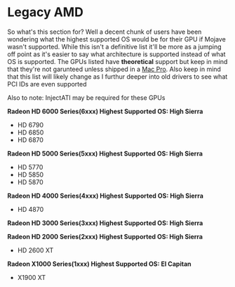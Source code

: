 # Legacy AMD

So what's this section for? Well a decent chunk of users have been wondering what the highest supported OS would be for their GPU if Mojave wasn't supported. While this isn't a definitive list it'll be more as a jumping off point as it's easier to say what architecture is supported instead of what OS is supported. The GPUs listed have **theoretical** support but keep in mind that they're not garunteed unless shipped in a [Mac Pro](https://support.apple.com/en-lamr/HT201805). Also keep in mind that this list will likely change as I furthur deeper into old drivers to see what PCI IDs are even supported

Also to note: InjectATI may be required for these GPUs

**Radeon HD 6000 Series\(6xxx\) Highest Supported OS: High Sierra**

* HD 6790
* HD 6850
* HD 6870

**Radeon HD 5000 Series\(5xxx\) Highest Supported OS: High Sierra**

* HD 5770
* HD 5850
* HD 5870 

**Radeon HD 4000 Series\(4xxx\) Highest Supported OS: High Sierra**

* HD 4870

**Radeon HD 3000 Series\(3xxx\) Highest Supported OS: High Sierra**

**Radeon HD 2000 Series\(2xxx\) Highest Supported OS: High Sierra**

* HD 2600 XT

**Radeon X1000 Series\(1xxx\) Highest Supported OS: El Capitan**

* X1900 XT

